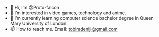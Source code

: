 - 👋 Hi, I’m @Proto-falcon
- 👀 I’m interested in video games, technology and anime.
- 🌱 I’m currently learning computer science bachelor degree in Queen Mary University of London.
- 📫 How to reach me.
Email: tobiradeniji@gmail.com

<!---
Proto-falcon/Proto-falcon is a ✨ special ✨ repository because its `README.md` (this file) appears on your GitHub profile.
You can click the Preview link to take a look at your changes.
--->
